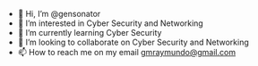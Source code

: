 - 👋 Hi, I’m @gensonator
- 👀 I’m interested in Cyber Security and Networking
- 🌱 I’m currently learning Cyber Security
- 💞️ I’m looking to collaborate on Cyber Security and Networking
- 📫 How to reach me on my email gmraymundo@gmail.com

<!---
gensonator/gensonator is a ✨ special ✨ repository because its `README.md` (this file) appears on your GitHub profile.
You can click the Preview link to take a look at your changes.
--->
